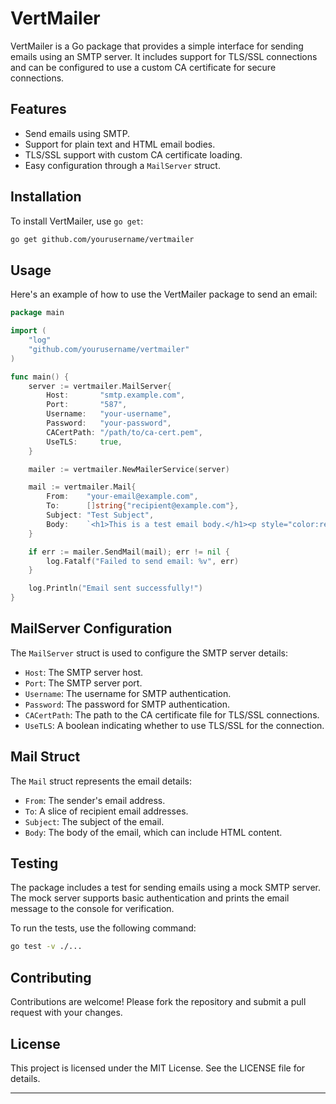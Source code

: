 # VertMailer

VertMailer is a Go package that provides a simple interface for sending emails using an SMTP server. It includes support for TLS/SSL connections and can be configured to use a custom CA certificate for secure connections.

## Features

- Send emails using SMTP.
- Support for plain text and HTML email bodies.
- TLS/SSL support with custom CA certificate loading.
- Easy configuration through a `MailServer` struct.

## Installation

To install VertMailer, use `go get`:

```sh
go get github.com/yourusername/vertmailer
```

## Usage

Here's an example of how to use the VertMailer package to send an email:

```go
package main

import (
	"log"
	"github.com/yourusername/vertmailer"
)

func main() {
	server := vertmailer.MailServer{
		Host:       "smtp.example.com",
		Port:       "587",
		Username:   "your-username",
		Password:   "your-password",
		CACertPath: "/path/to/ca-cert.pem",
		UseTLS:     true,
	}

	mailer := vertmailer.NewMailerService(server)

	mail := vertmailer.Mail{
		From:    "your-email@example.com",
		To:      []string{"recipient@example.com"},
		Subject: "Test Subject",
		Body:    `<h1>This is a test email body.</h1><p style="color:red;">This is a paragraph.</p>`,
	}

	if err := mailer.SendMail(mail); err != nil {
		log.Fatalf("Failed to send email: %v", err)
	}

	log.Println("Email sent successfully!")
}
```

## MailServer Configuration

The `MailServer` struct is used to configure the SMTP server details:

- `Host`: The SMTP server host.
- `Port`: The SMTP server port.
- `Username`: The username for SMTP authentication.
- `Password`: The password for SMTP authentication.
- `CACertPath`: The path to the CA certificate file for TLS/SSL connections.
- `UseTLS`: A boolean indicating whether to use TLS/SSL for the connection.

## Mail Struct

The `Mail` struct represents the email details:

- `From`: The sender's email address.
- `To`: A slice of recipient email addresses.
- `Subject`: The subject of the email.
- `Body`: The body of the email, which can include HTML content.

## Testing

The package includes a test for sending emails using a mock SMTP server. The mock server supports basic authentication and prints the email message to the console for verification.

To run the tests, use the following command:

```sh
go test -v ./...
```

## Contributing

Contributions are welcome! Please fork the repository and submit a pull request with your changes.

## License

This project is licensed under the MIT License. See the LICENSE file for details.

---